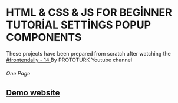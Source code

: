 # HTML & CSS & JS FOR BEGİNNER TUTORİAL  SETTİNGS POPUP COMPONENTS 

<p>These projects have been prepared from scratch after watching the 
<a href="https://www.youtube.com/watch?v=pMDP9yfvhKA&list=PLfAfrKyDRWrGze_1T1bUU0qA9RknVKI5J&index=17">#frontendaily - 14
</a>By PROTOTURK Youtube channel</p>

<h6>One Page<h6> 
  <h2> <a href="https://jobpagecomponents1.netlify.app/" rel="nofollow">Demo website</a> </h2>
 